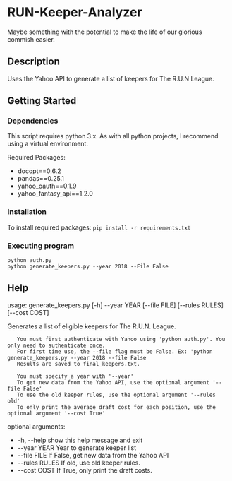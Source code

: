 # RUN-Keeper-Analyzer
Maybe something with the potential to make the life of our glorious commish easier.

## Description

Uses the Yahoo API to generate a list of keepers for The R.U.N League.

## Getting Started

### Dependencies

This script requires python 3.x. As with all python projects, I recommend using a virtual environment.

Required Packages: 
* docopt==0.6.2
* pandas==0.25.1
* yahoo_oauth==0.1.9
* yahoo_fantasy_api==1.2.0

### Installation

To install required packages: ```pip install -r requirements.txt```

### Executing program

```
python auth.py
python generate_keepers.py --year 2018 --File False
```

## Help

usage: generate_keepers.py [-h] --year YEAR [--file FILE] [--rules RULES]
                           [--cost COST]

Generates a list of eligible keepers for The R.U.N. League.

       You must first authenticate with Yahoo using 'python auth.py'. You only need to authenticate once.
       For first time use, the --file flag must be False. Ex: 'python generate_keepers.py --year 2018 --file False
       Results are saved to final_keepers.txt.

       You must specify a year with '--year'
       To get new data from the Yahoo API, use the optional argument '--file False'
       To use the old keeper rules, use the optional argument '--rules old'
       To only print the average draft cost for each position, use the optional argument '--cost True'

optional arguments:
 * -h, --help     show this help message and exit
 * --year YEAR    Year to generate keeper list
 * --file FILE    If False, get new data from the Yahoo API
 * --rules RULES  If old, use old keeper rules.
 * --cost COST    If True, only print the draft costs.
